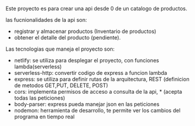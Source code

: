 Este proyecto es para crear una api desde 0 de un catalogo de productos.

las fucnionalidades de la api son:

- registrar y almacenar productos (Inventario de productos)
- obtener el detalle del producto (pendiente).

Las tecnologias que maneja el proyecto son:

- netlify: se utiliza para desplegar el proyecto, con funciones lambda(serverless)
- serverless-http: convertir codigo de express a funcion lambda
- express: se utiliza para definir rutas de la arquitectura, REST (definicion de metodos GET,PUT, DELETE, POST)
- cors: implementa permisos de acceso a consulta de la api, \* (acepta todas las peticiones)
- body-parser: express pueda manejar json en las peticiones
- nodemon: herramienta de desarrollo, te permite ver los cambios del programa en tiempo real
